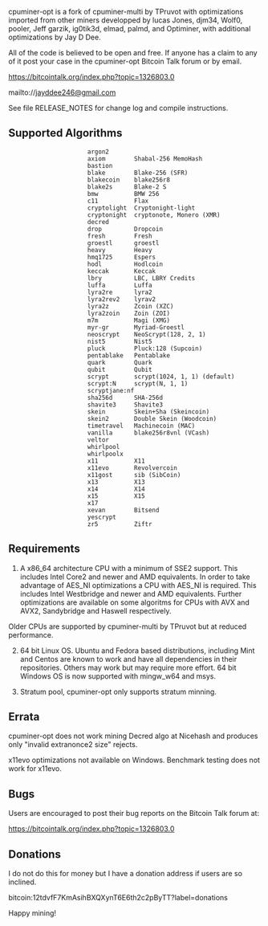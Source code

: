 cpuminer-opt is a fork of cpuminer-multi by TPruvot with optimizations
imported from other miners developped by lucas Jones, djm34, Wolf0, pooler,
Jeff garzik, ig0tik3d, elmad, palmd, and Optiminer, with additional
optimizations by Jay D Dee.

All of the code is believed to be open and free. If anyone has a
claim to any of it post your case in the cpuminer-opt Bitcoin Talk forum
or by email.

https://bitcointalk.org/index.php?topic=1326803.0

mailto://jayddee246@gmail.com

See file RELEASE_NOTES for change log and compile instructions.

Supported Algorithms
--------------------

                          argon2
                          axiom        Shabal-256 MemoHash
                          bastion
                          blake        Blake-256 (SFR)
                          blakecoin    blake256r8
                          blake2s      Blake-2 S
                          bmw          BMW 256
                          c11          Flax
                          cryptolight  Cryptonight-light
                          cryptonight  cryptonote, Monero (XMR)
                          decred
                          drop         Dropcoin
                          fresh        Fresh
                          groestl      groestl
                          heavy        Heavy
                          hmq1725      Espers
                          hodl         Hodlcoin
                          keccak       Keccak
                          lbry         LBC, LBRY Credits
                          luffa        Luffa
                          lyra2re      lyra2
                          lyra2rev2    lyrav2
                          lyra2z       Zcoin (XZC)
                          lyra2zoin    Zoin (ZOI)
                          m7m          Magi (XMG)
                          myr-gr       Myriad-Groestl
                          neoscrypt    NeoScrypt(128, 2, 1)
                          nist5        Nist5
                          pluck        Pluck:128 (Supcoin)
                          pentablake   Pentablake
                          quark        Quark
                          qubit        Qubit
                          scrypt       scrypt(1024, 1, 1) (default)
                          scrypt:N     scrypt(N, 1, 1)
                          scryptjane:nf
                          sha256d      SHA-256d
                          shavite3     Shavite3
                          skein        Skein+Sha (Skeincoin)
                          skein2       Double Skein (Woodcoin)
                          timetravel   Machinecoin (MAC)
                          vanilla      blake256r8vnl (VCash)
                          veltor
                          whirlpool
                          whirlpoolx
                          x11          X11
                          x11evo       Revolvercoin
                          x11gost      sib (SibCoin)
                          x13          X13
                          x14          X14
                          x15          X15
                          x17
                          xevan        Bitsend
                          yescrypt
                          zr5          Ziftr

Requirements
------------

1. A x86_64 architecture CPU with a minimum of SSE2 support. This includes
Intel Core2 and newer and AMD equivalents. In order to take advantage of AES_NI
optimizations a CPU with AES_NI is required. This includes Intel Westbridge
and newer and AMD equivalents. Further optimizations are available on some
algoritms for CPUs with AVX and AVX2, Sandybridge and Haswell respectively.

Older CPUs are supported by cpuminer-multi by TPruvot but at reduced
performance.

2. 64 bit Linux OS. Ubuntu and Fedora based distributions, including Mint and
Centos are known to work and have all dependencies in their repositories.
Others may work but may require more effort. 64 bit Windows OS is now supported
with mingw_w64 and msys.

3. Stratum pool, cpuminer-opt only supports stratum minning.

Errata
------

cpuminer-opt does not work mining Decred algo at Nicehash and produces
only "invalid extranonce2 size" rejects.

x11evo optimizations not available on Windows.
Benchmark testing does not work for x11evo.

Bugs
----

Users are encouraged to post their bug reports on the Bitcoin Talk
forum at:

https://bitcointalk.org/index.php?topic=1326803.0

Donations
---------

I do not do this for money but I have a donation address if users
are so inclined.

bitcoin:12tdvfF7KmAsihBXQXynT6E6th2c2pByTT?label=donations

Happy mining!

